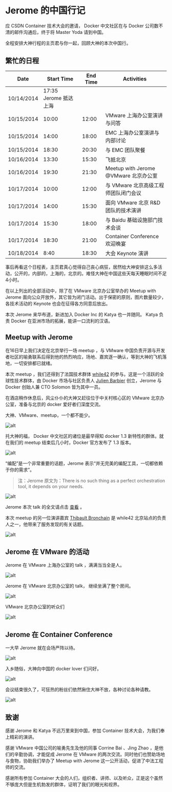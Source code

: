 # Jerome 的中国行记

应 CSDN Container 技术大会的邀请， Docker 中文社区在与 Docker 公司数不清的邮件沟通后，终于将 Master Yoda 请到中国。

全程安排大神行程的主页君与你一起，回顾大神的本次中国行。

## 繁忙的日程

| Date | Start Time | End Time | Activities | 
| ---- | ---------- | ---------| ---------- |
| 10/14/2014 | 17:35 Jerome 抵达上海 |	
| 10/15/2014 | 10:00 | 12:00 | VMware 上海办公室演讲与问答 |
| 10/15/2014 | 14:00 | 18:00 | EMC 上海办公室演讲与内部讨论 |
| 10/15/2014 | 18:30 | 20:30 | 与 EMC 团队聚餐	|
| 10/16/2014 | 13:30 | 15:30 | 飞抵北京 |
| 10/16/2014 | 19:30 | 21:30 | Meetup with Jerome @VMware 北京办公室|
| 10/17/2014 | 10:00 | 12:00 | 与 VMware 北京高级工程师团队闭门会议 |
| 10/17/2014 | 14:00 | 15:30 | 面向 VMware 北京 R&D 团队的技术演讲 |	
| 10/17/2014 | 15:30 | 18:00 | 与 Baidu 基础设施部门技术会谈 |	
| 10/17/2014 | 18:30 | 21:00 | Container Conference 欢迎晚宴 |	
| 10/18/2014 | 8:40  | 18:30 | 大会 Keynote 演讲 |	

事后再看这个日程表，主页君真心觉得自己丧心病狂，居然给大神安排这么多活动，公开的，内部的，上海的，北京的。难怪大神在中国这些天每天睡眠时间不足4小时。

在以上列出的全部活动中，除了在 VMware 北京办公室举办的 Meetup with Jerome 面向公众开放外，其它皆为闭门活动。出于保密的原则，图片数量较少，各技术活动的 Keynote 也会在征得各方同意后放出。

本次 Jerome 来华布道，新进加入 Docker Inc 的 Katya 也一并随同。 Katya 负责 Docker 在亚洲市场的拓展，能讲一口流利的汉语。

## Meetup with Jerome 

在16日早上我们决定在北京举行一场 meetup ，与 VMware 中国负责开源与开发者社区的喻勇联系后得到他的热烈响应，场地、嘉宾逐一确认，等到大神的飞机落地，一切安排都已就绪。

本次 meetup ，我们还得到了法国技术群体 [while42](http://while42.org/) 的参与。这是一个活跃的全球性技术群体，由 Docker 市场与社区负责人 [Julien Barbier](http://twitter.com/julienbarbier42) 创立，Jerome 与 Docker 创始人兼 CTO Solomon 皆为其中一员。

在酒店稍作休息后，风尘仆仆的大神又赶往位于中关村核心区的 VMware 北京办公室，准备与北京的  docker 爱好者们深度交流。

大神、VMware、meetup，一个都不能少。

![alt](http://resource.docker.cn/beijing-meetup-vmware-jerome-with-poster.jpg)

托大神的福， Docker 中文社区的诸位是最早得知 docker 1.3 新特性的群体。就在我们的 meetup 结束后几小时，Docker 官方发布了 1.3 版本。

![alt](http://resource.docker.cn/docker-beijing-meetup-jerome-docker-1-3.jpg)

“编配”是一个非常重要的话题，Jerome 表示“并无完美的编配工具，一切都依赖于你的需求”。

> 注：Jerome 原文为：There is no such thing as a perfect orchestration tool, it depends on your needs. 

![alt](http://resource.docker.cn/beijing-meetup-vmware-jerome-orchestration.jpg)

Jerome 本次 talk 的全文请点击 [查看](http://resource.docker.cn/docker-beijing-meetup-jerome-tips-and-tricks.pdf) 。

本次 meetup 的另一位演讲嘉宾 [Thibault Bronchain](https://twitter.com/tbronchain) 是 while42 北京站点的负责人之一，他带来了服务发现的有关话题。

![alt](http://resource.docker.cn/beijing-meetup-vmware-thibault-bronchain.jpg)

## Jerome 在 VMware 的活动


Jerome 在 VMware 上海办公室的 talk ，满满当当全是人。

![alt](http://resource.docker.cn/jerome-shanghai-vmware.jpg)

Jerome 在 VMware 北京办公室的 talk， 继续坐满了整个房间。

![alt](http://resource.docker.cn/jerome-beijing-vmware-talk.jpg)

VMware 北京办公室的听众们

![alt](http://resource.docker.cn/jerome-beijing-vmware-day-2.jpg)

## Jerome 在 Container Conference

一大早 Jerome 就在会场严阵以待。


![alt](http://resource.docker.cn/jerome-container-conference.jpg)

入乡随俗，大神向中国的 docker lover 们问好。

![alt](http://resource.docker.cn/container-conference-jerome-hello-in-chinese.jpg)

会议结束很久了，可狂热的粉丝们依然揪住大神不放，各种讨论各种请教。

![alt](http://resource.docker.cn/container-conference-jerome-fans.jpg)

## 致谢

感谢 Jerome 和 Katya 不远万里来到中国，参加 Container 技术大会，为我们奉上精彩的演讲。

感谢 VMware 中国公司的喻勇先生及他的同事 Corrine Bai 、Jing Zhao ，是他们的辛勤协调，才能促成 Jerome 在 VMware 的两次交流。同时他们也赞助场地与食物，协助我们举办了 Meetup with Jerome 这一公开活动，促进了中法工程师的交流。

感谢所有参加 Container 大会的人们，组织者、讲师、以及听众，正是这个虽然不够庞大但是生机勃发的群体，证明了我们的眼光和视界。


